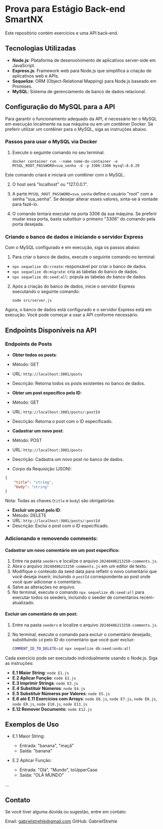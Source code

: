 # Prova para Estágio Back-end SmartNX

Este repositório contém exercícios e uma API back-end.

## Tecnologias Utilizadas

- **Node.js**: Plataforma de desenvolvimento de aplicativos server-side em JavaScript.
- **Express.js**: Framework web para Node.js que simplifica a criação de aplicativos web e APIs.
- **Sequelize**: ORM (Object-Relational Mapping) para Node.js baseado em Promises.
- **MySQL**: Sistema de gerenciamento de banco de dados relacional.

## Configuração do MySQL para a API

Para garantir o funcionamento adequado da API, é necessário ter o MySQL em execução localmente na sua máquina ou em um contêiner Docker. Se preferir utilizar um contêiner para o MySQL, siga as instruções abaixo.

### Passos para usar o MySQL via Docker

1. Execute o seguinte comando no seu terminal:

    ```
    docker container run --name nome-do-container -e MYSQL_ROOT_PASSWORD=sua_senha -d -p 3306:3306 mysql:8.0.29
    ```
Este comando criará e iniciará um contêiner com o MySQL.

2. O host será "localhost" ou "127.0.0.1".

3. A parte `MYSQL_ROOT_PASSWORD=sua_senha` define o usuário "root" com a senha "sua_senha". Se desejar alterar esses valores, sinta-se à vontade para fazê-lo.

4. O comando tentará executar na porta 3306 da sua máquina. Se preferir mudar essa porta, basta substituir o primeiro "3306" do comando pela porta desejada.

### Criando o banco de dados e iniciando o servidor Express

Com o MySQL configurado e em execução, siga os passos abaixo:

1. Para criar o banco de dados, execute o seguinte comando no terminal:


- `npx sequelize db:create`: responsável por criar o banco de dados.
- `npx sequelize db:migrate`: cria as tabelas do banco de dados.
- `npx sequelize db:seed:all`: popula as tabelas do banco de dados.

2. Após a criação do banco de dados, inicie o servidor Express executando o seguinte comando:


    ```
    node src/server.js
    ```

Agora, o banco de dados está configurado e o servidor Express está em execução. Você pode começar a usar a API conforme necessário.

## Endpoints Disponíveis na API

### Endpoints de Posts

- **Obter todos os posts**:
- Método: GET
- URL: `http://localhost:3001/posts`
- Descrição: Retorna todos os posts existentes no banco de dados.

- **Obter um post específico pelo ID**:
- Método: GET
- URL: `http://localhost:3001/posts/:postId`
- Descrição: Retorna o post com o ID especificado.

- **Cadastrar um novo post**:
- Método: POST
- URL: `http://localhost:3001/posts`
- Descrição: Cadastra um novo post no banco de dados.
- Corpo da Requisição (JSON):
 ```json
 {
     "title": "string",
     "body": "string"
 }
 ```
 Nota: Todas as chaves (`title` e `body`) são obrigatórias.

- **Excluir um post pelo ID**:
- Método: DELETE
- URL: `http://localhost:3001/posts/:postId`
- Descrição: Exclui o post com o ID especificado.

### Adicionando e removendo comments:

#### Cadastrar um novo comentário em um post específico:

1. Entre na pasta `seeders` e localize o arquivo `20240406213250-comments.js`.
2. Abra o arquivo `20240406213250-comments.js` em um editor de texto.
3. Modifique o conteúdo da seed data para refletir o novo comentário que você deseja inserir, incluindo o `postId` correspondente ao post onde você quer adicionar o comentário.
4. Salve as alterações no arquivo.
5. No terminal, execute o comando `npx sequelize db:seed:all` para executar todos os seeders, incluindo o seeder de comentários recém-atualizado.

#### Excluir um comentário de um post:

1. Entre na pasta `seeders` e localize o arquivo `20240406213250-comments.js`.
2. No terminal, execute o comando para excluir o comentário desejado, substituindo `id` pelo ID do comentário que você quer excluir:

   ```bash
   COMMENT_ID_TO_DELETE=id npx sequelize db:seed:undo:all


Cada exercício pode ser executado individualmente usando o Node.js. Siga as instruções:

- **E.1 Maior String**: `node E1.js`
- **E.2 Aplicar Função**: `node E2.js`
- **E.3 Imprimir Strings**: `node E3.js`
- **E.4 Substituir Números**: `node E4.js`
- **E.5 Substituir Números por Valores**: `node E5.js`
- **E.6 até E.11 Exercícios com Arrays**: `node E6.js`, `node E7.js`, `node E8.js`, `node E9.js`, `node E10.js`, `node E11.js`
- **E.12 Remover Documento**: `node E12.js`

## Exemplos de Uso

- E.1 Maior String:

  - Entrada: "banana", "maçã"
  - Saída: "banana"

- E.2 Aplicar Função:
  - Entrada: "Olá", "Mundo", toUpperCase
  - Saída: "OLÁ MUNDO"

...

## Contato

Se você tiver alguma dúvida ou sugestão, entre em contato:

Email: gabrielstrehle@gmail.com
GitHub: GabrielStrehle
